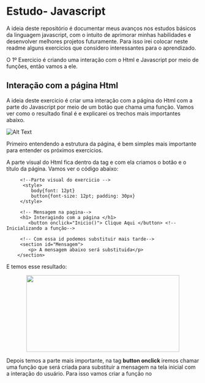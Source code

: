 # Estudo- Javascript

A ideia deste repositório é documentar meus avanços nos estudos básicos da linguagem javascript, com o intuito de aprimorar minhas habilidades e desenvolver melhores projetos futuramente. Para isso irei colocar neste readme alguns exercicios que considero interessantes para o aprendizado. 

O 1º Exercicio é criando uma interação com o Html e Javascript por meio de funções, então vamos a ele.

## Interação com a página Html

A ideia deste exercicio é criar uma interação com a página do Html com a parte do Javascript por meio de um botão que chama uma função. Vamos ver como o resultado final é e explicarei os trechos mais importantes abaixo.

![Alt Text](https://user-images.githubusercontent.com/62472486/151851572-e5d1ee70-3189-4812-bfa9-2e84cc3f9210.gif)

Primeiro entendendo a estrutura da página, é bem simples mais importante para entender os próximos exercicios. 

A parte visual do Html fica dentro da tag <body> e com ela criamos o botão e o título da página. Vamos ver o código abaixo:
   
         <!--Parte visual do exercicio -->
          <style>
             body{font: 12pt}
             button{font-size: 12pt; padding: 30px} 
         </style>
   
         <!-- Mensagem na pagina-->
         <h1> Interagindo com a página </h1>
            <button onclick="Inicio()"> Clique Aqui </button> <!-- Inicializando a função-->
   
         <!-- Com essa id podemos substituir mais tarde-->
         <section id="Mensagem">
            <p> A mensagem abaixo será substituida</p>
        </section>
  
  E temos esse resultado:
   
   
   
  <p align="center">
  <img width="400" height="200" src= "https://user-images.githubusercontent.com/62472486/151853036-bee2406a-327a-4227-8f57-f5ae070aedaa.png">
  </p>
   
   Depois temos a parte mais importante, na tag <b> button onclick </b> iremos chamar uma função que será criada para substituir a mensagem na tela inicial com    a interação do usuário.  Para isso vamos criar a função no <script>, onde a parte lógica entra, como no código abaixo:
   
    <script>
        function Inicio(){
            let nome = window.prompt("Qual seu nome"); // Recebe o nome da variável
            let res = window.document.getElementById("Mensagem") //Pegando o id  mensagem para editar 
            res.innerHTML = `<p> Ola, ${nome}. Bem vindo a pagina!` //Substituindo a mensagem pela variavel nome
            }
    </script>
   
   Então temos 3 coisas importantes:
   
   1º Temos a variável <b> let nome </b> que irá receber a resposta do usuário. <br>
   2º O <b> getElementById </b> que pega o Id(Mensagem) que foi criado e a modifica com uma nova mensagem. <br>
   3º Finalizar temos o <b> res.innerHtml </b >que substituiu a mensagem do Id para a nova mensagem com o nome do usuário.
   
   ## Criando uma Tabuada em Javascript e Html
   
   O próximo código em javascript que considero interessante é a tabuada. Nele podemos treinar a integração com o Html e Javacript além de utilizar a estrutura    for para realizar o cálculo.
   
   Vamos ver como fica o resultado final e explicar o código a seguir:
   
     
   ![tabuada](https://user-images.githubusercontent.com/62472486/164797410-49b90f10-e295-406d-9e93-87ee5177847d.gif)
   
   A criação é bem simples, só precisamos de um texto, um input e um botão para chamar a função que realiza o cálculo:
   
      <h1>Tabuada de qualquer número: </h1>
           <input id="numero" type="number"> 
           <button onclick="tabuada()">Exibir</button>
           <button onclick="limpar()">Limpar</button>
      <p>Tabuada:</p>

       <section id="resultado" style='display:inline'>
           <p> O resultado aparecerá aqui </p>
       </section>

   Na parte do scritp é só utilizar o for para realizar o cálculo dos números de 1 a 10, ou qualquer outro intervalo que escolher.
   
         <script>
              function tabuada(){
                  //transforma o valor no input em um inteiro e depois atribui o valor na variavel num
                  let num = parseInt(document.getElementById("numero").value);

                  // Pega o id resultado para ser mostrada na tela          
                  let resultado = document.getElementById("resultado");
                  let tabuada = ""; // tabuada é vazia pois irá receber os resultados
                   
                  // realiza o cálculo multiplicando o valor de 1 a 10, sendo i++ a iteração de i somando de 1 a 1 
                  for( let i=1; i<=10; i++){
                      tabuada += num+ " X " +i+ "=" + // A estrutura do código que aparece na tela
                       num*i+ "<br>"; // logica do calculo
                       resultado.innerHTML = tabuada; // pega o id resultado para mostrar na tela
                  }
              }

              function limpar(){document.getElementById("numero").value = "";} // limpa o input
        </script>
            

## Calculando a idade de votar com if and else
            
Nesse próximo código criei uma página que diz ao usuário o status do voto de acordo com a idade. De bem simples, é só colocar a idade que a mensagem aparece na tela.

Para criar o código em javascript utilizei os condicionais <b> If and Else </b>. Vamos ver como funciona abaixo:

![20220422_200824](https://user-images.githubusercontent.com/62472486/164860982-1a000c5d-fd1d-4a10-b929-5b15689f03f0.gif)
         
   

   
   
   
   
   





